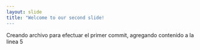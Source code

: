 ```yaml
---
layout: slide
title: "Welcome to our second slide!
---
```

Creando archivo para efectuar el primer commit, agregando contenido a la linea 5
